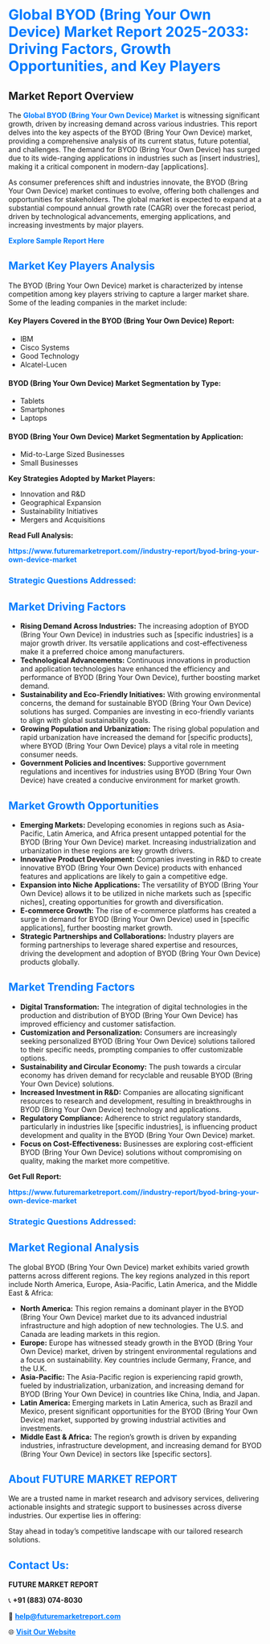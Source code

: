 <h1 style="color: #007BFF;">Global BYOD (Bring Your Own Device) Market Report 2025-2033: Driving Factors, Growth Opportunities, and Key Players</h1>

<section id="overview">
<h2>Market Report Overview</h2>
<p>The <a href="https://www.futuremarketreport.com//industry-report/byod-bring-your-own-device-market" style="color: #007BFF; text-decoration: none;"><strong>Global BYOD (Bring Your Own Device) Market</strong></a> is witnessing significant growth, driven by increasing demand across various industries. This report delves into the key aspects of the BYOD (Bring Your Own Device) market, providing a comprehensive analysis of its current status, future potential, and challenges. The demand for BYOD (Bring Your Own Device) has surged due to its wide-ranging applications in industries such as [insert industries], making it a critical component in modern-day [applications].</p>
<p>As consumer preferences shift and industries innovate, the BYOD (Bring Your Own Device) market continues to evolve, offering both challenges and opportunities for stakeholders. The global market is expected to expand at a substantial compound annual growth rate (CAGR) over the forecast period, driven by technological advancements, emerging applications, and increasing investments by major players.</p>
</section>

<section id="overview">
<p><a href="https://www.futuremarketreport.com//request-sample/reportId=64249" style="color: #007BFF; text-decoration: none;"><strong>Explore Sample Report Here</strong></a></p>
</section>

<section id="key-players">
<h2 style="color: #007BFF;">Market Key Players Analysis</h2>
<p>The BYOD (Bring Your Own Device) market is characterized by intense competition among key players striving to capture a larger market share. Some of the leading companies in the market include:</p>
<h4>Key Players Covered in the BYOD (Bring Your Own Device) Report:</h4>
<ul><li>IBM</li><li>Cisco Systems</li><li>Good Technology</li><li>Alcatel-Lucen</li></ul>
<h4>BYOD (Bring Your Own Device) Market Segmentation by Type:</h4>
<ul><li>Tablets</li><li>Smartphones</li><li>Laptops</li></ul>

<h4>BYOD (Bring Your Own Device) Market Segmentation by Application:</h4>
<ul><li>Mid-to-Large Sized Businesses</li><li>Small Businesses</li></ul>
<p><strong>Key Strategies Adopted by Market Players:</strong></p>
<ul>
<li>Innovation and R&D</li>
<li>Geographical Expansion</li>
<li>Sustainability Initiatives</li>
<li>Mergers and Acquisitions</li>
</ul>
</section>

<section>
<p><strong>Read Full Analysis: </strong></p><a href="https://www.futuremarketreport.com//industry-report/byod-bring-your-own-device-market" style="color: #007BFF; text-decoration: none;"><strong>https://www.futuremarketreport.com//industry-report/byod-bring-your-own-device-market</strong></a>
<h3 style="color: #007BFF;">Strategic Questions Addressed:</h3>
</section>

<section id="driving-factors">
<h2 style="color: #007BFF;">Market Driving Factors</h2>
<ul>
<li><strong>Rising Demand Across Industries:</strong> The increasing adoption of BYOD (Bring Your Own Device) in industries such as [specific industries] is a major growth driver. Its versatile applications and cost-effectiveness make it a preferred choice among manufacturers.</li>
<li><strong>Technological Advancements:</strong> Continuous innovations in production and application technologies have enhanced the efficiency and performance of BYOD (Bring Your Own Device), further boosting market demand.</li>
<li><strong>Sustainability and Eco-Friendly Initiatives:</strong> With growing environmental concerns, the demand for sustainable BYOD (Bring Your Own Device) solutions has surged. Companies are investing in eco-friendly variants to align with global sustainability goals.</li>
<li><strong>Growing Population and Urbanization:</strong> The rising global population and rapid urbanization have increased the demand for [specific products], where BYOD (Bring Your Own Device) plays a vital role in meeting consumer needs.</li>
<li><strong>Government Policies and Incentives:</strong> Supportive government regulations and incentives for industries using BYOD (Bring Your Own Device) have created a conducive environment for market growth.</li>
</ul>
</section>

<section id="growth-opportunities">
<h2 style="color: #007BFF;">Market Growth Opportunities</h2>
<ul>
<li><strong>Emerging Markets:</strong> Developing economies in regions such as Asia-Pacific, Latin America, and Africa present untapped potential for the BYOD (Bring Your Own Device) market. Increasing industrialization and urbanization in these regions are key growth drivers.</li>
<li><strong>Innovative Product Development:</strong> Companies investing in R&D to create innovative BYOD (Bring Your Own Device) products with enhanced features and applications are likely to gain a competitive edge.</li>
<li><strong>Expansion into Niche Applications:</strong> The versatility of BYOD (Bring Your Own Device) allows it to be utilized in niche markets such as [specific niches], creating opportunities for growth and diversification.</li>
<li><strong>E-commerce Growth:</strong> The rise of e-commerce platforms has created a surge in demand for BYOD (Bring Your Own Device) used in [specific applications], further boosting market growth.</li>
<li><strong>Strategic Partnerships and Collaborations:</strong> Industry players are forming partnerships to leverage shared expertise and resources, driving the development and adoption of BYOD (Bring Your Own Device) products globally.</li>
</ul>
</section>

<section id="trending-factors">
<h2 style="color: #007BFF;">Market Trending Factors</h2>
<ul>
<li><strong>Digital Transformation:</strong> The integration of digital technologies in the production and distribution of BYOD (Bring Your Own Device) has improved efficiency and customer satisfaction.</li>
<li><strong>Customization and Personalization:</strong> Consumers are increasingly seeking personalized BYOD (Bring Your Own Device) solutions tailored to their specific needs, prompting companies to offer customizable options.</li>
<li><strong>Sustainability and Circular Economy:</strong> The push towards a circular economy has driven demand for recyclable and reusable BYOD (Bring Your Own Device) solutions.</li>
<li><strong>Increased Investment in R&D:</strong> Companies are allocating significant resources to research and development, resulting in breakthroughs in BYOD (Bring Your Own Device) technology and applications.</li>
<li><strong>Regulatory Compliance:</strong> Adherence to strict regulatory standards, particularly in industries like [specific industries], is influencing product development and quality in the BYOD (Bring Your Own Device) market.</li>
<li><strong>Focus on Cost-Effectiveness:</strong> Businesses are exploring cost-efficient BYOD (Bring Your Own Device) solutions without compromising on quality, making the market more competitive.</li>
</ul>
</section>

<section>
<p><strong>Get Full Report: </strong></p><a href="https://www.futuremarketreport.com//industry-report/byod-bring-your-own-device-market" style="color: #007BFF; text-decoration: none;"><strong>https://www.futuremarketreport.com//industry-report/byod-bring-your-own-device-market</strong></a>
<h3 style="color: #007BFF;">Strategic Questions Addressed:</h3>
</section>


<section id="regional-analysis">
<h2 style="color: #007BFF;">Market Regional Analysis</h2>
<p>The global BYOD (Bring Your Own Device) market exhibits varied growth patterns across different regions. The key regions analyzed in this report include North America, Europe, Asia-Pacific, Latin America, and the Middle East & Africa:</p>
<ul>
<li><strong>North America:</strong> This region remains a dominant player in the BYOD (Bring Your Own Device) market due to its advanced industrial infrastructure and high adoption of new technologies. The U.S. and Canada are leading markets in this region.</li>
<li><strong>Europe:</strong> Europe has witnessed steady growth in the BYOD (Bring Your Own Device) market, driven by stringent environmental regulations and a focus on sustainability. Key countries include Germany, France, and the U.K.</li>
<li><strong>Asia-Pacific:</strong> The Asia-Pacific region is experiencing rapid growth, fueled by industrialization, urbanization, and increasing demand for BYOD (Bring Your Own Device) in countries like China, India, and Japan.</li>
<li><strong>Latin America:</strong> Emerging markets in Latin America, such as Brazil and Mexico, present significant opportunities for the BYOD (Bring Your Own Device) market, supported by growing industrial activities and investments.</li>
<li><strong>Middle East & Africa:</strong> The region’s growth is driven by expanding industries, infrastructure development, and increasing demand for BYOD (Bring Your Own Device) in sectors like [specific sectors].</li>
</ul>
</section>

<footer>
<h2 style="color: #007BFF;">About FUTURE MARKET REPORT</h2>
<p>We are a trusted name in market research and advisory services, delivering actionable insights and strategic support to businesses across diverse industries. Our expertise lies in offering:</p>

<p>Stay ahead in today’s competitive landscape with our tailored research solutions.</p>

<h2 style="color: #007BFF;">Contact Us:</h2>
<p><strong>FUTURE MARKET REPORT</strong></p>
<p>📞 <strong>+91 (883) 074-8030</strong></p>
<p>📧 <strong><a href="mailto:help@futuremarketreport.com" style="color: #007BFF;">help@futuremarketreport.com</a></strong></p>
<p>🌐 <strong><a href="https://www.futuremarketreport.com/" style="color: #007BFF;">Visit Our Website</a></strong></p>
</footer>